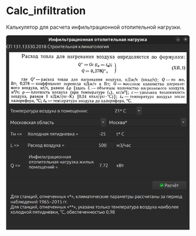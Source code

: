 # Calc_infiltration

Калькулятор для расчета инфильтрационной отопительной нагрузки.</br>

<img src="src/screenshot.png" alt="drawing" width="500"/>
